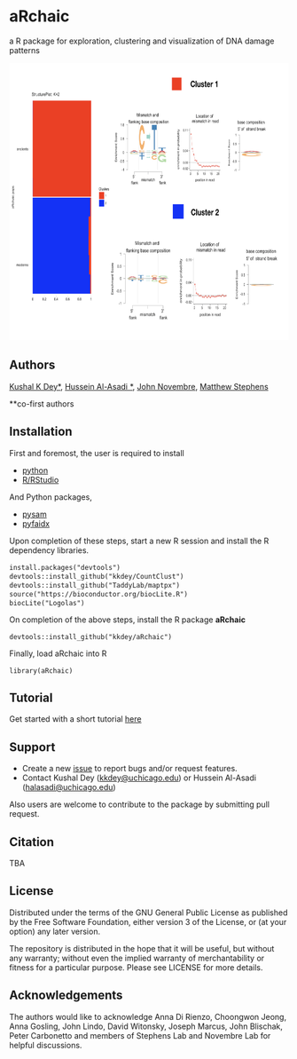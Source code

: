 # aRchaic

a R package for exploration, clustering and visualization of DNA damage patterns 

<img src="docs/vignette_fig.png" alt="Structure Plot" height="500" width="600">

## Authors

[Kushal K Dey*](http://kkdey.github.io/), [Hussein Al-Asadi
*](https://halasadi.wordpress.com/), [John Novembre](http://jnpopgen.org/), [Matthew Stephens](http://stephenslab.uchicago.edu/)

\*\*co-first authors

## Installation

First and foremost, the user is required to install 

* [python](https://www.python.org/downloads/) 
* [R/RStudio](https://www.rstudio.com/) 

And Python packages,

* [pysam](http://pysam.readthedocs.io/en/latest/installation.html) 
* [pyfaidx](https://pythonhosted.org/pyfaidx/#installation)

Upon completion of these steps, start a new R session and install the R dependency libraries.

```
install.packages("devtools")
devtools::install_github("kkdey/CountClust")
devtools::install_github("TaddyLab/maptpx")
source("https://bioconductor.org/biocLite.R")
biocLite("Logolas")
```

On completion of the above steps, install the R package **aRchaic**

```
devtools::install_github("kkdey/aRchaic")
```

Finally, load aRchaic into R

```
library(aRchaic)
```

## Tutorial

Get started with a short tutorial [here](https://kkdey.github.io/aRchaic/) 

## Support

* Create a new [issue](https://github.com/kkdey/aRchaic/issues) to report bugs and/or request features.
* Contact Kushal Dey (kkdey@uchicago.edu) or Hussein Al-Asadi (halasadi@uchicago.edu)

Also users are welcome to contribute to the package by submitting pull request. 

## Citation

TBA

## License

Distributed under the terms of the GNU General Public License as published by the Free Software Foundation, either version 3 of the License, or (at your option) any later version.

The repository is distributed in the hope that it will be useful, but without any warranty; without even the implied warranty of merchantability or fitness for a particular purpose. Please see LICENSE for more details.

## Acknowledgements

The authors would like to acknowledge Anna Di Rienzo, Choongwon Jeong, Anna Gosling, John Lindo, David Witonsky, Joseph Marcus, John Blischak, Peter Carbonetto and members of Stephens Lab and Novembre Lab for helpful discussions.



